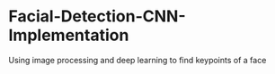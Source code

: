 # Facial-Detection-CNN-Implementation
Using image processing and deep learning to find keypoints of a face
